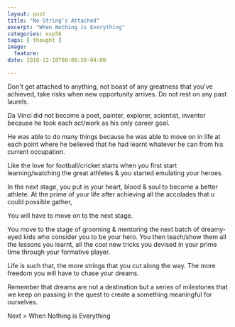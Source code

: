 ```yaml
---
layout: post
title: "No String's Attached"
excerpt: "When Nothing is Everything"
categories: exp56
tags: [ thought ]
image:
  feature:
date: 2018-12-18T08:08:50-04:00

---
```


Don't get attached to anything, not boast of any greatness that you've achieved, take risks when new opportunity arrives.
Do not rest on any past laurels.

Da Vinci did not become a poet, painter, explorer, scientist, inventor because he took each act/work as his only career goal.

He was able to do many things because he was able to move on in life at each point where he believed that he had learnt whatever he can from his current occupation.

Like the love for football/cricket starts when you first start learning/watching the great athletes & you started emulating your heroes.

In the next stage, you put in your heart, blood & soul to become a better athlete. At the prime of your life after achieving all the accolades that u could possible gather,

You will have to move on to the next stage.

You move to the stage of grooming & mentoring the next batch of dreamy-eyed kids who consider you to be your hero. You then teach/show them all the lessons you learnt, all the cool new tricks you devised in your prime time through your formative player.

Life is such that, the more strings that you cut along the way. The more freedom you will have to chase your dreams.

Remember that dreams are not a destination but a series of milestones that we keep on passing in the quest to create a something meaningful for ourselves.


Next >
When Nothing is Everything
